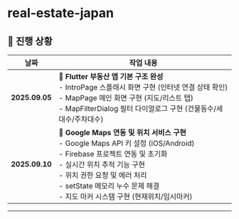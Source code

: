 # real-estate-japan

## 📅 진행 상황  

| 날짜          | 작업 내용 |
|--------------|-------------------------------------------|
| **2025.09.05** | 📌 **Flutter 부동산 앱 기본 구조 완성**<br>- IntroPage 스플래시 화면 구현 (인터넷 연결 상태 확인)<br>- MapPage 메인 화면 구현 (지도/리스트 탭)<br>- MapFilterDialog 필터 다이얼로그 구현 (건물동수/세대수/주차대수) |
| **2025.09.10** | 📌 **Google Maps 연동 및 위치 서비스 구현**<br>- Google Maps API 키 설정 (iOS/Android)<br>- Firebase 프로젝트 연동 및 초기화<br>- 실시간 위치 추적 기능 구현<br>- 위치 권한 요청 및 에러 처리<br>- setState 메모리 누수 문제 해결<br>- 지도 마커 시스템 구현 (현재위치/임시마커) |

---
